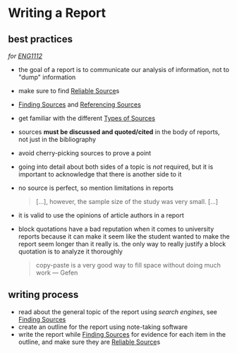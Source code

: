 # Writing a Report

## best practices

*for [ENG1112](ENG1112%202a1e789232354ebfa8015efb7ea6e2a1.md)*

- the goal of a report is to communicate our analysis of information, not to "dump" information
- make sure to find [Reliable Source](Reliable%20Source%20d684962a79654cc5992f95c108557659.md)s
- [Finding Sources](Finding%20Sources%208ecdd58f45424ecbbfb9c8d18147c5f4.md) and [Referencing Sources](Referencing%20Sources%209dbf35909a594ff1aa3f82c6505af71f.md)
- get familiar with the different [Types of Sources](Types%20of%20Sources%206d651b5a155a4fd6ae76ed810217a68c.md)
- sources **must be discussed and quoted/cited** in the body of reports, not just in the bibliography
- avoid cherry-picking sources to prove a point
- going into detail about both sides of a topic is *not* required, but it is important to acknowledge that there is another side to it
- no source is perfect, so mention limitations in reports
    
    > [...], however, the sample size of the study was very small. [...]
    > 
- it is valid to use the opinions of article authors in a report
- block quotations have a bad reputation when it comes to university reports because it can make it seem like the student wanted to make the report seem longer than it really is. the only way to really justify a block quotation is to analyze it thoroughly
    
    > copy-paste is a very good way to fill space without doing much work — Gefen
    > 

## writing process

- read about the general topic of the report using *search engines*, see [Finding Sources](Finding%20Sources%208ecdd58f45424ecbbfb9c8d18147c5f4.md)
- create an outline for the report using note-taking software
- write the report while [Finding Sources](Finding%20Sources%208ecdd58f45424ecbbfb9c8d18147c5f4.md) for evidence for each item in the outline, and make sure they are [Reliable Source](Reliable%20Source%20d684962a79654cc5992f95c108557659.md)s